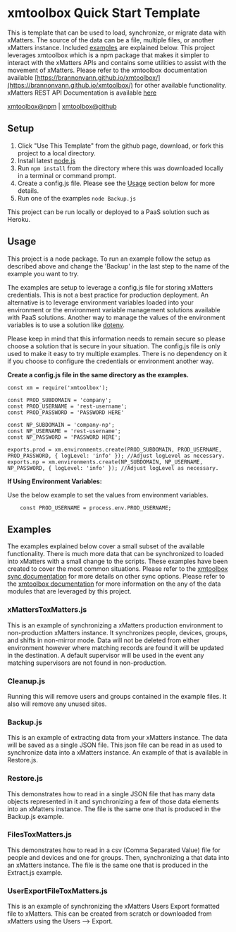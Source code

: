 # xmtoolbox Quick Start Template

This is template that can be used to load, synchronize, or migrate data with xMatters. The source of the data can be a file, multiple files, or another xMatters instance. Included [examples](#Examples) are explained below. This project leverages xmtoolbox which is a npm package that makes it simpler to interact with the xMatters APIs and contains some utilities to assist with the movement of xMatters. Please refer to the xmtoolbox documentation available  [https://brannonvann.github.io/xmtoolbox/](https://brannonvann.github.io/xmtoolbox/) for other available functionality. xMatters REST API Documentation is available [here](https://help.xmatters.com/xmapi/index.html)

[xmtoolbox@npm](https://www.npmjs.com/package/xmtoolbox) | [xmtoolbox@github](https://github.com/brannonvann/xmtoolbox)

## Setup

1. Click "Use This Template" from the github page, download, or fork this project to a local directory.
1. Install latest [node.js](https://nodejs.org/en/download/)
1. Run `npm install` from the directory where this was downloaded locally in a terminal or command prompt.
1. Create a config.js file. Please see the [Usage](#usage) section below for more details.
1. Run one of the examples `node Backup.js`

This project can be run locally or deployed to a PaaS solution such as Heroku.

## Usage

This project is a node package. To run an example follow the setup as described above and change the 'Backup' in the last step to the name of the example you want to try.

The examples are setup to leverage a config.js file for storing xMatters credentials. This is not a best practice for production deployment. An alternative is to leverage environment variables loaded into your environment or the environment variable management solutions available with PaaS solutions. Another way to manage the values of the environment variables is to use a solution like [dotenv](https://www.npmjs.com/package/dotenv).

Please keep in mind that this information needs to remain secure so please choose a solution that is secure in your situation. The config.js file is only used to make it easy to try multiple examples. There is no dependency on it if you choose to configure the credentials or environment another way.

**Create a config.js file in the same directory as the examples.**

    const xm = require('xmtoolbox');

    const PROD_SUBDOMAIN = 'company';
    const PROD_USERNAME = 'rest-username';
    const PROD_PASSWORD = 'PASSWORD HERE'

    const NP_SUBDOMAIN = 'company-np';
    const NP_USERNAME = 'rest-username';
    const NP_PASSWORD = 'PASSWORD HERE';

    exports.prod = xm.environments.create(PROD_SUBDOMAIN, PROD_USERNAME, PROD_PASSWORD, { logLevel: 'info' }); //Adjust logLevel as necessary.
    exports.np = xm.environments.create(NP_SUBDOMAIN, NP_USERNAME, NP_PASSWORD, { logLevel: 'info' }); //Adjust logLevel as necessary.

**If Using Environment Variables:**

Use the below example to set the values from environment variables.

        const PROD_USERNAME = process.env.PROD_USERNAME;

## Examples

The examples explained below cover a small subset of the available functionality. There is much more data that can be synchronized to loaded into xMatters with a small change to the scripts. These examples have been created to cover the most common situations. Please refer to the [xmtoolbox sync documentation](https://brannonvann.github.io/xmtoolbox/module-sync.html) for more details on other sync options. Please refer to the [xmtoolbox documentation](https://brannonvann.github.io/xmtoolbox/) for more information on the any of the data modules that are leveraged by this project.

### xMattersToxMatters.js

This is an example of synchronizing a xMatters production environment to non-production xMatters instance. It synchronizes people, devices, groups, and shifts in non-mirror mode. Data will not be deleted from either environment however where matching records are found it will be updated in the destination. A default supervisor will be used in the event any matching supervisors are not found in non-production.

### Cleanup.js

Running this will remove users and groups contained in the example files. It also will remove any unused sites.

### Backup.js

This is an example of extracting data from your xMatters instance. The data will be saved as a single JSON file. This json file can be read in as used to synchronize data into a xMatters instance. An example of that is available in Restore.js.

### Restore.js

This demonstrates how to read in a single JSON file that has many data objects represented in it and synchronizing a few of those data elements into an xMatters instance. The file is the same one that is produced in the Backup.js example.

### FilesToxMatters.js

This demonstrates how to read in a csv (Comma Separated Value) file for people and devices and one for groups. Then, synchronizing a that data into an xMatters instance. The file is the same one that is produced in the Extract.js example.

### UserExportFileToxMatters.js

This is an example of synchronizing the xMatters Users Export formatted file to xMatters. This can be created from scratch or downloaded from xMatters using the Users --> Export.